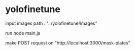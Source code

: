 # yolofinetune

input images path : "../yolofinetune/images"

run node main.js

make POST request on "http://localhost:3000/mask-plates"
